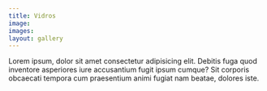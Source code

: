 ```yaml
---
title: Vidros
image: 
images:
layout: gallery
---
```


Lorem ipsum, dolor sit amet consectetur adipisicing elit. Debitis fuga quod inventore asperiores iure accusantium fugit ipsum cumque? Sit corporis obcaecati tempora cum praesentium animi fugiat nam beatae, dolores iste.
